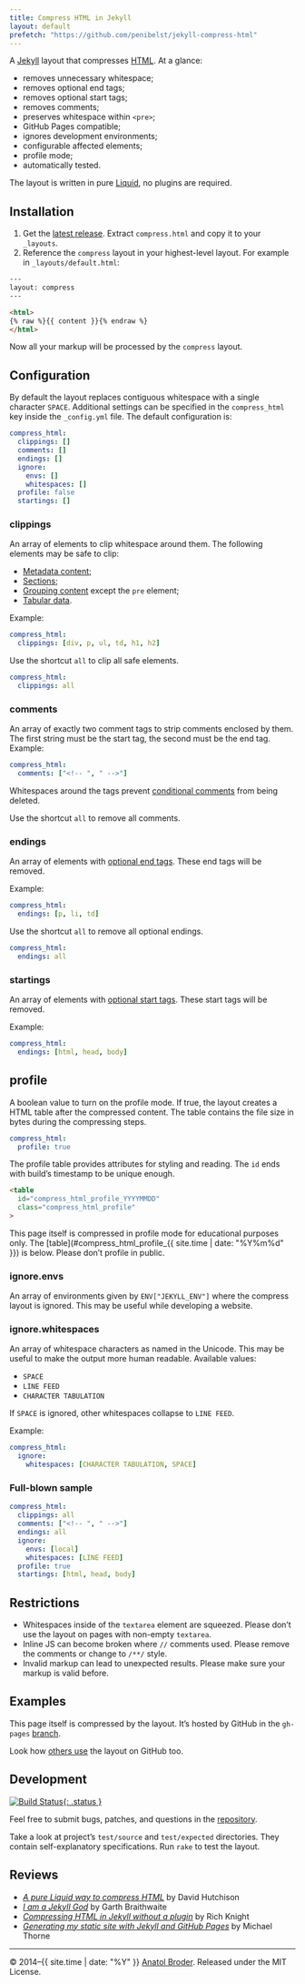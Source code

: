 ```yaml
---
title: Compress HTML in Jekyll
layout: default
prefetch: "https://github.com/penibelst/jekyll-compress-html"
---
```


A [Jekyll][jekyll] layout that compresses [HTML][html-spec]. At a glance:

* removes unnecessary whitespace;
* removes optional end tags;
* removes optional start tags;
* removes comments;
* preserves whitespace within `<pre>`;
* GitHub Pages compatible;
* ignores development environments;
* configurable affected elements;
* profile mode;
* automatically tested.

The layout is written in pure [Liquid][liquid], no plugins are required.

## Installation

1. Get the [latest release][github-repo-latest]. Extract `compress.html` and copy it to your `_layouts`.
1. Reference the `compress` layout in your highest-level layout. For example in `_layouts/default.html`:

~~~html
---
layout: compress
---

<html>
{% raw %}{{ content }}{% endraw %}
</html>
~~~

Now all your markup will be processed by the `compress` layout.

## Configuration

By default the layout replaces contiguous whitespace with a single character `SPACE`. Additional settings can be specified in the `compress_html` key inside the `_config.yml` file. The default configuration is:

~~~yaml
compress_html:
  clippings: []
  comments: []
  endings: []
  ignore:
    envs: []
    whitespaces: []
  profile: false
  startings: []
~~~

### clippings

An array of elements to clip whitespace around them. The following elements may be safe to clip:

* [Metadata content][html-semantics];
* [Sections][html-semantics];
* [Grouping content][html-semantics] except the `pre` element;
* [Tabular data][html-tabular].

Example:

~~~yaml
compress_html:
  clippings: [div, p, ul, td, h1, h2]
~~~

Use the shortcut `all` to clip all safe elements.

~~~yaml
compress_html:
  clippings: all
~~~

### comments

An array of exactly two comment tags to strip comments enclosed by them. The first string must be the start tag, the second must be the end tag. Example:

~~~yaml
compress_html:
  comments: ["<!-- ", " -->"]
~~~

Whitespaces around the tags prevent [conditional comments][cond] from being deleted.

Use the shortcut `all` to remove all comments.

### endings

An array of elements with [optional end tags][html-syntax]. These end tags will be removed.

Example:

~~~yaml
compress_html:
  endings: [p, li, td]
~~~

Use the shortcut `all` to remove all optional endings.

~~~yaml
compress_html:
  endings: all
~~~

### startings

An array of elements with [optional start tags][html-syntax]. These start tags will be removed.

Example:

~~~yaml
compress_html:
  endings: [html, head, body]
~~~

## profile

A boolean value to turn on the profile mode. If true, the layout creates a HTML table after the compressed content. The table contains the file size in bytes during the compressing steps.

~~~yaml
compress_html:
  profile: true
~~~

The profile table provides attributes for styling and reading. The `id` ends with build’s timestamp to be unique enough.

~~~html
<table
  id="compress_html_profile_YYYYMMDD"
  class="compress_html_profile"
>
~~~

This page itself is compressed in profile mode for educational purposes only. The [table](#compress_html_profile_{{ site.time | date: "%Y%m%d" }}) is below. Please don’t profile in public.

### ignore.envs

An array of environments given by `ENV["JEKYLL_ENV"]` where the compress layout is ignored. This may be useful while developing a website.

### ignore.whitespaces

An array of whitespace characters as named in the Unicode. This may be useful to make the output more human readable. Available values:

* `SPACE`
* `LINE FEED`
* `CHARACTER TABULATION`

If `SPACE` is ignored, other whitespaces collapse to `LINE FEED`.

Example:

~~~yaml
compress_html:
  ignore:
    whitespaces: [CHARACTER TABULATION, SPACE]
~~~

### Full-blown sample

~~~yaml
compress_html:
  clippings: all
  comments: ["<!-- ", " -->"]
  endings: all
  ignore:
    envs: [local]
    whitespaces: [LINE FEED]
  profile: true
  startings: [html, head, body]
~~~

## Restrictions

* Whitespaces inside of the `textarea` element are squeezed. Please don’t use the layout on pages with non-empty `textarea`.
* Inline JS can become broken where `//` comments used. Please remove the comments or change to `/**/` style.
* Invalid markup can lead to unexpected results. Please make sure your markup is valid before.

## Examples

This page itself is compressed by the layout. It’s hosted by GitHub in the `gh-pages` [branch][github-repo-gh-pages].

Look how [others use][github-search] the layout on GitHub too.

## Development

[![Build Status](https://api.travis-ci.org/penibelst/jekyll-compress-html.svg?branch=master){: .status }](https://travis-ci.org/penibelst/jekyll-compress-html)

Feel free to submit bugs, patches, and questions in the [repository][github-repo].

Take a look at project’s `test/source` and `test/expected` directories. They contain self-explanatory specifications. Run `rake` to test the layout.

## Reviews

* _[A pure Liquid way to compress HTML][hutchison-review]_ by David Hutchison
* _[I am a Jekyll God][braithwaite-review]_ by Garth Braithwaite
* _[Compressing HTML in Jekyll without a plugin][knight-review]_ by Rich Knight
* _[Generating my static site with Jekyll and GitHub Pages][thorne-review]_ by Michael Thorne

----

© 2014–{{ site.time | date: "%Y" }} [Anatol Broder](http://anatol.penibelst.de/). Released under the MIT License.

[jekyll]: http://jekyllrb.com/
[html-spec]: https://html.spec.whatwg.org/multipage/
[html-semantics]: https://html.spec.whatwg.org/multipage/semantics.html
[html-syntax]: https://html.spec.whatwg.org/multipage/syntax.html
[html-tabular]: https://html.spec.whatwg.org/multipage/tables.html
[liquid]: http://docs.shopify.com/themes/liquid-documentation/basics
[github-repo]: https://github.com/penibelst/jekyll-compress-html
[github-repo-latest]: https://github.com/penibelst/jekyll-compress-html/releases/latest
[github-repo-gh-pages]: https://github.com/penibelst/jekyll-compress-html/tree/gh-pages
[github-search]: https://github.com/search?l=html&o=desc&q=filename%3Acompress.html+penibelst+compress_html&s=indexed&type=Code
[cond]: http://msdn.microsoft.com/en-us/library/ms537512.aspx
[hutchison-review]: http://www.devwithimagination.com/2014/06/12/jekyll-compress-a-pure-liquid-way-to-compress-html/
[knight-review]: http://rich-knight.com/articles/compressing-html-in-jekyll/
[braithwaite-review]: http://garthdb.com/writings/i-am-a-jekyll-god/
[thorne-review]: http://www.userx.co.za/journal/generating-my-static-site-with-jekyll-and-github-pages/
